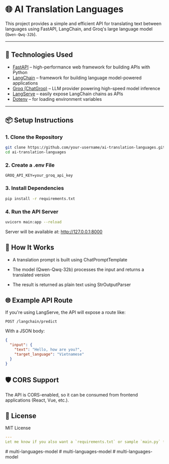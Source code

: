 # 🌐 AI Translation Languages

This project provides a simple and efficient API for translating text between languages using FastAPI, LangChain, and Groq's large language model (`Qwen-Qwq-32b`).

---

## 🚀 Technologies Used

- [FastAPI](https://fastapi.tiangolo.com/) – high-performance web framework for building APIs with Python
- [LangChain](https://www.langchain.com/) – framework for building language model-powered applications
- [Groq (ChatGroq)](https://groq.com/) – LLM provider powering high-speed model inference
- [LangServe](https://github.com/langchain-ai/langserve) – easily expose LangChain chains as APIs
- [Dotenv](https://pypi.org/project/python-dotenv/) – for loading environment variables

---

## 📦 Setup Instructions

### 1. Clone the Repository

```bash
git clone https://github.com/your-username/ai-translation-languages.git
cd ai-translation-languages
```

### 2. Create a .env File
```venv
GROQ_API_KEY=your_groq_api_key
```

### 3. Install Dependencies
```bash
pip install -r requirements.txt
```

### 4. Run the API Server
```bash
uvicorn main:app --reload
```
Server will be available at: http://127.0.0.1:8000

## 🧠 How It Works
- A translation prompt is built using ChatPromptTemplate

- The model (Qwen-Qwq-32b) processes the input and returns a translated version

- The result is returned as plain text using StrOutputParser

## 🌐 Example API Route
If you're using LangServe, the API will expose a route like:

```http
POST /langchain/predict
```
With a JSON body:

```json
{
  "input": {
    "text": "Hello, how are you?",
    "target_language": "Vietnamese"
  }
}
```

## 🛡️ CORS Support
The API is CORS-enabled, so it can be consumed from frontend applications (React, Vue, etc.).

## 📄 License
MIT License

```yaml
---
Let me know if you also want a `requirements.txt` or sample `main.py` for the FastAPI app setup!
```







#   m u l t i - l a n g u a g e s - m o d e l  
 #   m u l t i - l a n g u a g e s - m o d e l  
 #   m u l t i - l a n g u a g e s - m o d e l  
 